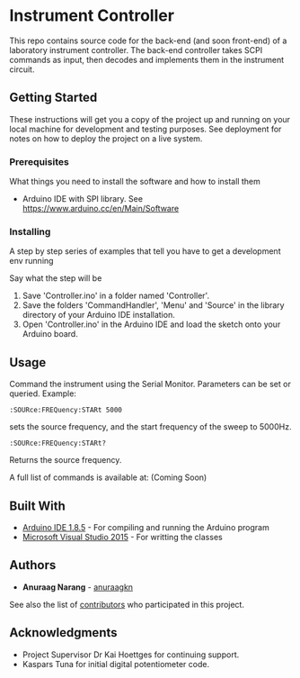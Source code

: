# Instrument Controller

This repo contains source code for the back-end (and soon front-end) of a laboratory instrument controller. The back-end controller takes SCPI commands as input, then decodes and implements them in the instrument circuit.

## Getting Started

These instructions will get you a copy of the project up and running on your local machine for development and testing purposes. See deployment for notes on how to deploy the project on a live system.

### Prerequisites

What things you need to install the software and how to install them

* Arduino IDE with SPI library. See https://www.arduino.cc/en/Main/Software

### Installing

A step by step series of examples that tell you have to get a development env running

Say what the step will be
1. Save 'Controller.ino' in a folder named 'Controller'.
2. Save the folders 'CommandHandler', 'Menu' and 'Source' in the library directory of your Arduino IDE installation.
3. Open 'Controller.ino' in the Arduino IDE and load the sketch onto your Arduino board.

## Usage

Command the instrument using the Serial Monitor. Parameters can be set or queried. Example:

```
:SOURce:FREQuency:STARt 5000
```

sets the source frequency, and the start frequency of the sweep to 5000Hz.

```
:SOURce:FREQuency:STARt?
```
Returns the source frequency.

A full list of commands is available at: (Coming Soon)

## Built With

* [Arduino IDE 1.8.5](https://www.arduino.cc/en/Main/Software) - For compiling and running the Arduino program
* [Microsoft Visual Studio 2015](https://www.arduino.cc/en/Main/Software) - For writting the classes

## Authors

* **Anuraag Narang** - [anuraagkn](https://github.com/anuraagkn)

See also the list of [contributors](https://github.com/anuraagkn/VOC-Detection-Instrument/blob/master/Contributors.md) who participated in this project.

## Acknowledgments

* Project Supervisor Dr Kai Hoettges for continuing support.
* Kaspars Tuna for initial digital potentiometer code.
